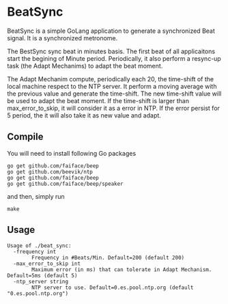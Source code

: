 # BeatSync

BeatSync is a simple GoLang application to generate a synchronized Beat signal. It is a synchronized metronome.

The BestSync sync beat in minutes basis. The first beat of all applicaitons start the begining of Minute period. Periodically, it also
perform a resync-up task (the Adapt Mechanims) to adapt the beat moment.

The Adapt Mechanim compute, periodically each 20, the time-shift of the local machine respect to the NTP server.  It perform a moving average with the previous value and generate the time-shift. The new time-shift value will be used to adapt the beat moment. If the time-shift is larger than max_error_to_skip, it will consider it as a error in NTP. If the error persist for 5 period, the it will also take it as new value and adapt. 

## Compile

You will need to install following Go packages

```
go get github.com/faiface/beep
go get github.com/beevik/ntp
go get github.com/faiface/beep
go get github.com/faiface/beep/speaker
```

and then, simply run

```
make
```

## Usage

```
Usage of ./beat_sync:
  -frequency int
    	Frequency in #Beats/Min. Default=200 (default 200)
  -max_error_to_skip int
    	Maximum error (in ms) that can tolerate in Adapt Mechanism. Default=5ms (default 5)
  -ntp_server string
    	NTP server to use. Default=0.es.pool.ntp.org (default "0.es.pool.ntp.org")
```